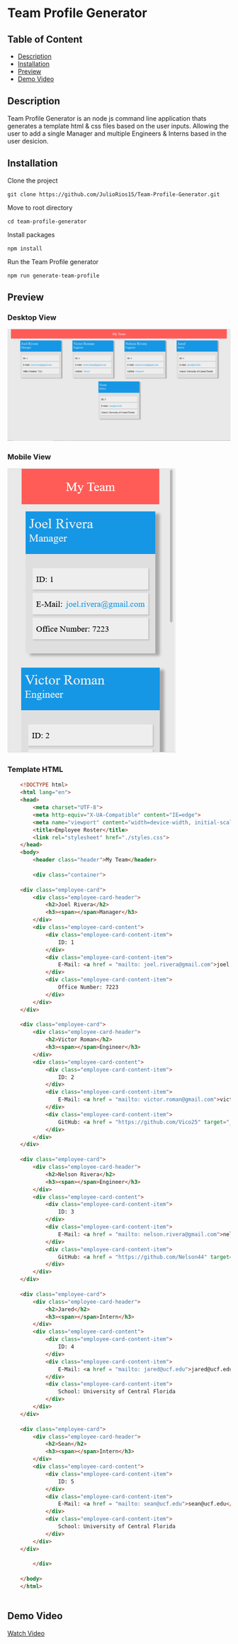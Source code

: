 # Team Profile Generator

  ## Table of Content
  * [Description](#description)
  * [Installation](#installation)
  * [Preview](#preview)
  * [Demo Video](#demo-video)


## Description
Team Profile Generator is an node js command line application thats generates a template html & css files
based on the user inputs. Allowing the user to add a single Manager and multiple Engineers & Interns based in the 
user desicion.

## Installation
Clone the project
```
git clone https://github.com/JulioRios15/Team-Profile-Generator.git
```

Move to root directory
```
cd team-profile-generator
```
Install packages

```
npm install
```

Run the Team Profile generator

```
npm run generate-team-profile
```

## Preview

### Desktop View

![Desktop preview](img/Team-Profile-Desktop.PNG)

### Mobile View

![Mobile preview](img/Team-Profile-Mobile.PNG)


### Template HTML

``` html
    <!DOCTYPE html>
    <html lang="en">
    <head>
        <meta charset="UTF-8">
        <meta http-equiv="X-UA-Compatible" content="IE=edge">
        <meta name="viewport" content="width=device-width, initial-scale=1.0">
        <title>Employee Roster</title>
        <link rel="stylesheet" href="./styles.css">
    </head>
    <body>
        <header class="header">My Team</header>   

        <div class="container">
            
    <div class="employee-card">
        <div class="employee-card-header">
            <h2>Joel Rivera</h2>
            <h3><span></span>Manager</h3>
        </div>
        <div class="employee-card-content">
            <div class="employee-card-content-item">
                ID: 1
            </div>      
            <div class="employee-card-content-item">
                E-Mail: <a href = "mailto: joel.rivera@gmail.com">joel.rivera@gmail.com</a>
            </div>      
            <div class="employee-card-content-item">
                Office Number: 7223
            </div>      
        </div>
    </div>
    
    <div class="employee-card">
        <div class="employee-card-header">
            <h2>Victor Roman</h2>
            <h3><span></span>Engineer</h3>
        </div>
        <div class="employee-card-content">
            <div class="employee-card-content-item">
                ID: 2
            </div>      
            <div class="employee-card-content-item">
                E-Mail: <a href = "mailto: victor.roman@gmail.com">victor.roman@gmail.com</a>
            </div>      
            <div class="employee-card-content-item">
                GitHub: <a href = "https://github.com/Vico25" target="_blank">Vico25</a>
            </div>      
        </div>
    </div>
    
    <div class="employee-card">
        <div class="employee-card-header">
            <h2>Nelson Rivera</h2>
            <h3><span></span>Engineer</h3>
        </div>
        <div class="employee-card-content">
            <div class="employee-card-content-item">
                ID: 3
            </div>      
            <div class="employee-card-content-item">
                E-Mail: <a href = "mailto: nelson.rivera@gmail.com">nelson.rivera@gmail.com</a>
            </div>      
            <div class="employee-card-content-item">
                GitHub: <a href = "https://github.com/Nelson44" target="_blank">Nelson44</a>
            </div>      
        </div>
    </div>
    
    <div class="employee-card">
        <div class="employee-card-header">
            <h2>Jared</h2>
            <h3><span></span>Intern</h3>
        </div>
        <div class="employee-card-content">
            <div class="employee-card-content-item">
                ID: 4
            </div>      
            <div class="employee-card-content-item">
                E-Mail: <a href = "mailto: jared@ucf.edu">jared@ucf.edu</a>
            </div>      
            <div class="employee-card-content-item">
                School: University of Central Florida
            </div>      
        </div>
    </div>
    
    <div class="employee-card">
        <div class="employee-card-header">
            <h2>Sean</h2>
            <h3><span></span>Intern</h3>
        </div>
        <div class="employee-card-content">
            <div class="employee-card-content-item">
                ID: 5
            </div>      
            <div class="employee-card-content-item">
                E-Mail: <a href = "mailto: sean@ucf.edu">sean@ucf.edu</a>
            </div>      
            <div class="employee-card-content-item">
                School: University of Central Florida
            </div>      
        </div>
    </div>
    
        </div>
        
    </body>
    </html>
    
```

## Demo Video

[Watch Video](https://youtu.be/a-Lvv5lidIM)


